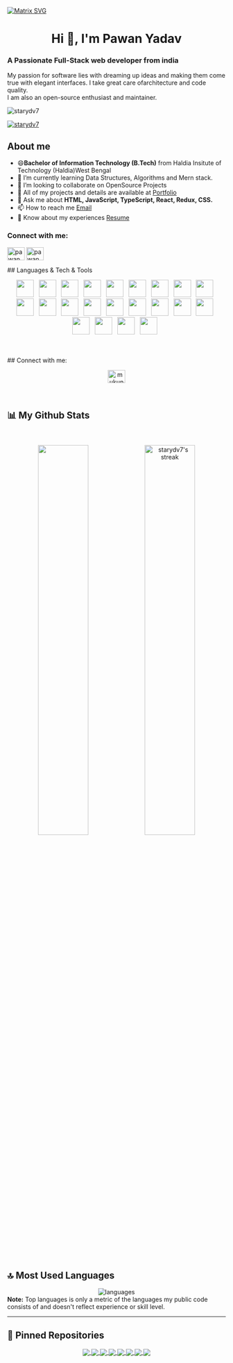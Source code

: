 [![Matrix SVG](https://raw.githubusercontent.com/rodrigograca31/rodrigograca31/master/matrix.svg)](https://www.youtube.com/watch?v=SDkAGkd4NLc) 
<h1 align="center">Hi 👋, I'm Pawan Yadav</h1>
<!-- <h3 align="center">A passionate Full Stack Web developer</h3> -->

<h3>A Passionate Full-Stack web developer from india</h3>
<p>My passion for software lies with dreaming up ideas and making them come true with elegant interfaces. I take great care ofarchitecture and code quality.<br>
I am also an open-source enthusiast and maintainer.</p>

 <p align="left"> <img src="https://komarev.com/ghpvc/?username=starydv7&label=Profile%20views&color=0e75b6&style=flat" alt="starydv7" /> </p>
<p align="left"> <a href="https://github.com/ryo-ma/github-profile-trophy"><img src="https://github-profile-trophy.vercel.app/?username=starydv7&column=8&theme=onedark&no-frame=true&no-bg=true" alt="starydv7" /></a> </p>



## About me
- 😄<b>Bachelor of Information Technology (B.Tech)</b> from Haldia Insitute of Technology (Haldia)West Bengal
- 🌱 I’m currently learning Data Structures, Algorithms and Mern stack.
- 👯 I’m looking to collaborate on OpenSource Projects
- 🤔 All of my projects and details are available at <a href='https://portfolio-pawan-yadav.netlify.app/'>Portfolio</a>
- 💬 Ask me about <b> HTML, JavaScript, TypeScript, React, Redux, CSS.</b>
- 📫 How to reach me  <a href='pawanstar72926ydv@gmail.com'>Email</a>
- 📄 Know about my experiences <a href='https://drive.google.com/file/d/1DjsWBFn0TBpc5xFOM4eS8QxKEpJbEvL4/view?usp=sharing'>Resume </a>
 


<h3 align="left">Connect with me:</h3>
<p align="left">
<a href="/" target="blank"><img align="center" src="https://raw.githubusercontent.com/rahuldkjain/github-profile-readme-generator/master/src/images/icons/Social/twitter.svg" alt="pawan" height="30" width="40" /></a>
<a href="https://www.linkedin.com/in/pawanstarydv7/" target="blank"><img align="center" src="https://raw.githubusercontent.com/rahuldkjain/github-profile-readme-generator/master/src/images/icons/Social/linked-in-alt.svg" alt="pawan" height="30" width="40" /></a>
</p>
## Languages & Tech & Tools
<br/>
<p align='center'>
    <img height="40" src="/iconImages/html.png">&nbsp;&nbsp;
    <img height="40" src="https://www.linkpicture.com/q/css.png">&nbsp;&nbsp;
    <img height="40" src="https://www.linkpicture.com/q/javascript_2.png">&nbsp;&nbsp;
    <img height="40" src="https://img.icons8.com/color/2x/chakra-ui.png">&nbsp;&nbsp;
    <img height="40" src="https://material-ui.com/static/logo.png">&nbsp;&nbsp;
    <img height="40" src="https://encrypted-tbn0.gstatic.com/images?q=tbn%3AANd9GcSSYXDgtUuX0KXITEzysyAq-gwLKRNalIEdUg&usqp=CAU">&nbsp;&nbsp;
    <img height="40" src="https://www.linkpicture.com/q/react_3.png">&nbsp;&nbsp;
    <img height="40" src="https://miro.medium.com/max/2800/0*U2DmhXYumRyXH6X1.png">&nbsp;&nbsp;
    <img height="40" src="/iconImages/typescript.png">&nbsp;&nbsp;
    <img height="40" src="https://n7.nextpng.com/sticker-png/925/447/sticker-png-express-js-node-js-javascript-mongodb-node-js-text-trademark-logo-web-application.png">&nbsp;&nbsp;
    <img height="40" src="https://www.linkpicture.com/q/node.png">&nbsp;&nbsp;
    <img height="40" src="https://www.linkpicture.com/q/mongo.png">&nbsp;&nbsp;
    <img height="40" src="https://www.linkpicture.com/q/express.png">&nbsp;&nbsp;
    <img height="40" src="https://img.icons8.com/color/344/java-web-token.png">&nbsp;&nbsp;
    <img height="40" src="https://www.linkpicture.com/q/cypress.png">&nbsp;&nbsp;
    <img height="40" src="https://img.icons8.com/color/452/npm.png">&nbsp;&nbsp;
    <img height="40" src="https://img.icons8.com/color/344/git.png">&nbsp;&nbsp;
    <img height="40" src=" https://img.icons8.com/plasticine/344/visual-studio-code-2019.png">&nbsp;&nbsp;
    <img height="40" src="https://img.icons8.com/ios-glyphs/344/github.png">&nbsp;&nbsp;
    <img height="40" src="https://img.icons8.com/color/452/heroku.png">&nbsp;&nbsp;
    <img height="40" src="https://img.icons8.com/external-tal-revivo-shadow-tal-revivo/452/external-netlify-a-cloud-computing-company-that-offers-hosting-and-serverless-backend-services-for-static-websites-logo-shadow-tal-revivo.png">&nbsp;&nbsp;
  <img height="40" src="https://logovtor.com/wp-content/uploads/2020/10/vercel-inc-logo-vector.png">&nbsp;&nbsp;
 
 
</p>
<br/>
<br/>
## Connect with me:
<br/>
<p align='center'>
<a href="https://www.linkedin.com/in/pawanstarydv7/" target="_blank" ><img align="center" src="https://raw.githubusercontent.com/rahuldkjain/github-profile-readme-generator/master/src/images/icons/Social/linked-in-alt.svg" alt="mukunda-k" height="30" width="40" /></a>
</p>
<br/>


## 📊 My Github Stats

  <br/>
 <p align="center">
  <img width="48%" src="https://github-readme-stats.vercel.app/api?username=starydv7&show_icons=true&hide_border=true&theme=tokyonight" />
  <img width="48% title="🔥 Get streak stats for your profile at git.io/streak-stats" alt="starydv7's streak" src="https://github-readme-streak-stats.herokuapp.com/?user=starydv7&theme=tokyonight&hide_border=true"/>
</p>

## 🔝 Most Used Languages
 <div align="center">
  <img alt="languages" src="https://github-readme-stats.vercel.app/api/top-langs/?username=starydv7&layout=compact&hide_border=true&theme=tokyonight" />
</div> 
  <b>Note:</b> Top languages is only a metric of the languages my public code consists of and doesn't reflect experience or skill level.

---
## 📕 Pinned Repositories

<p align="center">
<a href="https://github.com/starydv7/Boat-clone-masai">
  <img align="center" src="https://github-readme-stats.vercel.app/api/pin/?username=starydv7&repo=Boat-Unit-2-Project&hide_border=true&theme=tokyonight" />
</a>

<a href="https://github.com/starydv7/HEALTHKART">
  <image align="center" src="https://github-readme-stats.vercel.app/api/pin/?username=starydv7&repo=Healthart.Com&hide_border=true&theme=tokyonight" />
</a>

<a href="https://github.com/starydv7/Ssense-clone-Individual-project">
  <img align="center" src="https://github-readme-stats.vercel.app/api/pin/?username=starydv7&repo=Ssense-clone&hide_border=true&theme=tokyonight" />
</a>

<a href="https://github.com/starydv7/sordid-worm-4067">
  <img align="center" src="https://github-readme-stats.vercel.app/api/pin/?username=starydv7&repo=MyGlamm-Clone-1&hide_border=true&theme=tokyonight" />
</a>

<a href="https://github.com/starydv7/Farmer-Festlizer">
  <img align="center" src="https://github-readme-stats.vercel.app/api/pin/?username=starydv7&repo=Farmer-Festlizer&hide_border=true&theme=tokyonight" />
</a>


<a href="https://github.com/starydv7/Tic-Tac-Toi-Game">
  <img align="center" src="https://github-readme-stats.vercel.app/api/pin/?username=starydv7&repo=Tic-Tac-Toi&hide_border=true&theme=tokyonight" />
</a>

<a href="https://github.com/starydv7/YouTube">
  <img align="center" src="https://github-readme-stats.vercel.app/api/pin/?username=starydv7&repo=YouTube-Application&hide_border=true&theme=tokyonight" />
</a>

<a href="https://github.com/starydv7/Movie-Serach">
  <img align="center" src="https://github-readme-stats.vercel.app/api/pin/?username=starydv7&repo=Movie-Search-App&hide_border=true&theme=tokyonight" />
</a>
